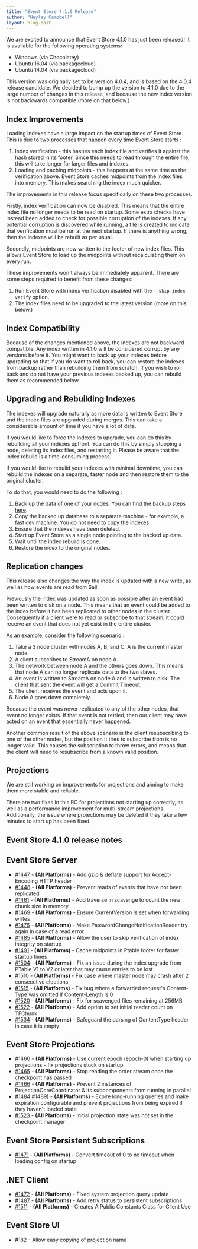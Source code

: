 ```yaml
---
title: "Event Store 4.1.0 Release"
author: "Hayley Campbell"
layout: blog-post
---
```


We are excited to announce that Event Store 4.1.0 has just been released! It is available for the following operating systems:

- Windows (via Chocolatey)
- Ubuntu 16.04 (via packagecloud)
- Ubuntu 14.04 (via packagecloud)

This version was originally set to be version 4.0.4, and is based on the 4.0.4 release candidate.
We decided to bump up the version to 4.1.0 due to the large number of changes in this release, and because the new index version is not backwards compatible (more on that below.)

## Index Improvements

Loading indexes have a large impact on the startup times of Event Store. This is due to two processes that happen every time Event Store starts :

1. Index verification - this hashes each index file and verifies it against the hash stored in its footer.
Since this needs to read through the entire file, this will take longer for larger files and indexes.
2. Loading and caching midpoints - this happens at the same time as the verification above.
Event Store caches midpoints from the index files into memory. This makes searching the index much quicker.

The improvements in this release focus specifically on these two processes.

Firstly, index verification can now be disabled. This means that the entire index file no longer needs to be read on startup.
Some extra checks have instead been added to check for possible corruption of the indexes. If any potential corruption is discovered while running, a file is created to indicate that verification must be run at the next startup. If there is anything wrong, then the indexes will be rebuilt as per usual.

Secondly, midpoints are now written to the footer of new index files. This allows Event Store to load up the midpoints without recalculating them on every run.

These improvements won't always be immediately apparent. There are some steps required to benefit from these changes:

1. Run Event Store with index verification disabled with the `--skip-index-verify` option.
2. The index files need to be upgraded to the latest version (more on this below.)

## Index Compatibility

Because of the changes mentioned above, the indexes are not backward compatible.
Any index written in 4.1.0 will be considered corrupt by any versions before it.
You might want to back up your indexes before upgrading so that if you do want to roll back, you can restore the indexes from backup rather than rebuilding them from scratch.
If you wish to roll back and do not have your previous indexes backed up, you can rebuild them as recommended below.

## Upgrading and Rebuilding Indexes

The indexes will upgrade naturally as more data is written to Event Store and the index files are upgraded during merges.
This can take a considerable amount of time if you have a lot of data.

If you would like to force the indexes to upgrade, you can do this by rebuilding all your indexes upfront.
You can do this by simply stopping a node, deleting its index files, and restarting it.
Please be aware that the index rebuild is a time-consuming process.

If you would like to rebuild your indexes with minimal downtime, you can rebuild the indexes on a separate, faster node and then restore them to the original cluster.

To do that, you would need to do the following :
1. Back up the data of one of your nodes. You can find the backup steps [here](https://eventstore.org/docs/server/database-backup/).
2. Copy the backed up database to a separate machine - for example, a fast dev machine. You do not need to copy the indexes.
3. Ensure that the indexes have been deleted.
4. Start up Event Store as a single node pointing to the backed up data.
5. Wait until the index rebuild is done.
6. Restore the index to the original nodes.

## Replication changes

This release also changes the way the index is updated with a new write, as well as how events are read from $all.

Previously the index was updated as soon as possible after an event had been written to disk on a node. This means that an event could be added to the index before it has been replicated to other nodes in the cluster. Consequently if a client were to read or subscribe to that stream, it could receive an event that does not yet exist in the entire cluster.

As an example, consider the following scenario :

1. Take a 3 node cluster with nodes A, B, and C. A is the current master node.
2. A client subscribes to StreamA on node A.
3. The network between node A and the others goes down. This means that node A can no longer replicate data to the two slaves.
4. An event is written to StreamA on node A and is written to disk. The client that sent the event will get a Commit Timeout.
5. The client receives the event and acts upon it.
6. Node A goes down completely.

Because the event was never replicated to any of the other nodes, that event no longer exists. If that event is not retried, then our client may have acted on an event that essentially never happened.

Another common result of the above scenario is the client resubscribing to one of the other nodes, but the position it tries to subscribe from is no longer valid. This causes the subscription to throw errors, and means that the client will need to resubscribe from a known valid position.

## Projections

We are still working on improvements for projections and aiming to make them more stable and reliable.

There are two fixes in this RC for projections not starting up correctly, as well as a performance improvement for multi-stream projections.
Additionally, the issue where projections may be deleted if they take a few minutes to start up has been fixed.

## Event Store 4.1.0 release notes

## Event Store Server

- [#1447](https://github.com/EventStore/EventStore/pull/1447) - **(All Platforms)** - Add gzip & deflate support for Accept-Encoding HTTP header
- [#1448](https://github.com/EventStore/EventStore/pull/1448) - **(All Platforms)** - Prevent reads of events that have not been replicated
- [#1461](https://github.com/EventStore/EventStore/pull/1461) - **(All Platforms)** - Add traverse in scavenge to count the new chunk size in memory
- [#1469](https://github.com/EventStore/EventStore/pull/1469) - **(All Platforms)** - Ensure CurrentVersion is set when forwarding writes
- [#1476](https://github.com/EventStore/EventStore/pull/1476) - **(All Platforms)** - Make PasswordChangeNotificationReader try again in case of a read error
- [#1485](https://github.com/EventStore/EventStore/pull/1485) - **(All Platforms)** - Allow the user to skip verification of index integrity on startup
- [#1491](https://github.com/EventStore/EventStore/pull/1491) - **(All Platforms)** - Cache midpoints in Ptable footer for faster startup times
- [#1504](https://github.com/EventStore/EventStore/pull/1504) - **(All Platforms)** - Fix an issue during the index upgrade from PTable V1 to V2 or later that may cause entries to be lost
- [#1510](https://github.com/EventStore/EventStore/pull/1510) - **(All Platforms)** - Fix case where master node may crash after 2 consecutive elections
- [#1515](https://github.com/EventStore/EventStore/pull/1515) - **(All Platforms)** - Fix bug where a forwarded request's Content-Type was omitted if Content-Length is 0
- [#1520](https://github.com/EventStore/EventStore/pull/1520) - **(All Platforms)** - Fix for scavenged files remaining at 256MB
- [#1522](https://github.com/EventStore/EventStore/pull/1522) - **(All Platforms)** - Add option to set initial reader count on TFChunk
- [#1534](https://github.com/EventStore/EventStore/pull/1534) - **(All Platforms)** - Safeguard the parsing of ContentType header in case it is empty

## Event Store Projections

- [#1460](https://github.com/EventStore/EventStore/pull/1460) - **(All Platforms)** - Use current epoch (epoch-0) when starting up projections - fix projections stuck on startup
- [#1465](https://github.com/EventStore/EventStore/pull/1465) - **(All Platforms)** - Stop reading the order stream once the checkpoint has passed
- [#1466](https://github.com/EventStore/EventStore/pull/1466) - **(All Platforms)** - Prevent 2 instances of ProjectionCoreCoordinator & its subcomponents from running in parallel
- [#1484](https://github.com/EventStore/EventStore/pull/1484) #1489) - **(All Platforms)** - Expire long-running queries and make expiration configurable and prevent projections from being expired if they haven't loaded state
- [#1523](https://github.com/EventStore/EventStore/pull/1523) - **(All Platforms)** - Initial projection state was not set in the checkpoint manager

## Event Store Persistent Subscriptions

- [#1471](https://github.com/EventStore/EventStore/pull/1471) - **(All Platforms)** - Convert timeout of 0 to no timeout when loading config on startup

## .NET Client

- [#1472](https://github.com/EventStore/EventStore/pull/1472) - **(All Platforms)** - Fixed system projection query update
- [#1487](https://github.com/EventStore/EventStore/pull/1487) - **(All Platforms)** - Add retry status to persistent subscriptions
- [#1511](https://github.com/EventStore/EventStore/pull/1511) - **(All Platforms)** - Creates A Public Constants Class for Client Use

## Event Store UI

- [#182](https://github.com/EventStore/EventStore.UI/pull/182) - Allow easy copying of projection name